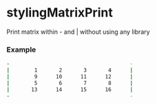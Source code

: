 # stylingMatrixPrint

Print matrix within - and | without using any library

### Example

```sh
-                                       -
|        1       2       3       4      |
|        9      10      11      12      |
|        5       6       7       8      |
|       13      14      15      16      |
-                                       -
```
